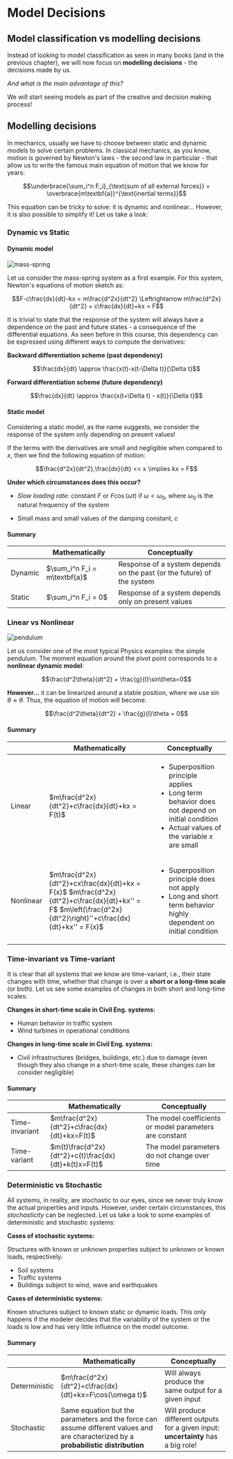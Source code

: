 # Model Decisions

## Model classification vs modelling decisions

Instead of looking to model classification as seen in many books (and in the previous chapter), we will now focus on **modelling decisions** - the decisions made by us.

*And what is the main advantage of this?*

We will start seeing models as part of the creative and decision making process!

## Modelling decisions

In mechanics, usually we have to choose between static and dynamic models to solve certain problems. In classical mechanics, as you know, motion is governed by Newton's laws - the second law in particular - that allow us to write the famous main equation of motion that we know for years:

$$\underbrace{\sum_i^n F_i}_{\text{sum of all external forces}} = \overbrace{m\textbf{a}}^{\text{inertial terms}}$$

This equation can be tricky to solve: it is dynamic and nonlinear... However, it is also possible to simplify it! Let us take a look:

### Dynamic vs Static

#### Dynamic model

![mass-spring](figs/modelling/mass-spring-system.png "mass-spring")

Let us consider the mass-spring system as a first example. For this system, Newton's equations of motion sketch as:

$$F-c\frac{dx}{dt}-kx = m\frac{d^2x}{dt^2} \Leftrightarrow m\frac{d^2x}{dt^2} + c\frac{dx}{dt}+kx = F$$

It is trivial to state that the response of the system will always have a dependence on the past and future states - a consequence of the differential equations. As seen before in this course, this dependency can be expressed using different ways to compute the derivatives:

**Backward differentiation scheme (past dependency)**

$$\frac{dx}{dt} \approx \frac{x(t)-x(t-\Delta t)}{\Delta t}$$

**Forward differentiation scheme (future dependency)**

$$\frac{dx}{dt} \approx \frac{x(t+\Delta t) - x(t)}{\Delta t}$$

#### Static model

Considering a static model, as the name suggests, we consider the response of the system only depending on present values!

If the terms with the derivatives are small and negligible when compared to $x$, then we find the following equation of motion:

$$\frac{d^2x}{dt^2},\frac{dx}{dt} << x \implies kx = F$$

**Under which circumstances does this occur?**

* *Slow loading rate:* constant $F$ or $F\cos(\omega t)$ if $\omega<\omega_0$, where $\omega_0$ is the natural frequency of the system

* Small mass and small values of the damping constant, $c$

#### Summary

|   | Mathematically | Conceptually |
|---|---|---|
| Dynamic | $\sum_i^n F_i = m\textbf{a}$  | Response of a system depends on the past (or the future) of the system |
| Static  | $\sum_i^n F_i = 0$  | Response of a system depends only on present values  |

### Linear vs Nonlinear

![pendulum](figs/modelling/pendulum.png "pendulum")

Let us consider one of the most typical Physics examples: the simple pendulum. The moment equation around the pivot point corresponds to a **nonlinear dynamic model**:

$$\frac{d^2\theta}{dt^2} + \frac{g}{l}\sin\theta=0$$

**However...** it can be linearized around a stable position, where we use $\sin\theta \approx \theta$. Thus, the equation of motion will become:

$$\frac{d^2\theta}{dt^2} + \frac{g}{l}\theta = 0$$

#### Summary

|   | Mathematically | Conceptually |
|---|---|---|
| Linear | $m\frac{d^2x}{dt^2}+c\frac{dx}{dt}+kx = F(t)$  |<ul><li>Superposition principle applies</li><li>Long term behavior does not depend on initial condition</li><li>Actual values of the variable $x$ are small</li></ul>|
| Nonlinear  | $m\frac{d^2x}{dt^2}+cx\frac{dx}{dt}+kx = F(x)$ $m\frac{d^2x}{dt^2}+c\frac{dx}{dt}+kx'' = F$ $m\left(\frac{d^2x}{dt^2}\right)''+c\frac{dx}{dt}+kx'' = F(x)$  |<ul><li>Superposition principle does not apply</li><li>Long and short term behavior highly dependent on initial condition</li></ul>|

### Time-invariant vs Time-variant

It is clear that all systems that we know are time-variant, i.e., their state changes with time, whether that change is over a **short or a long-time scale** (or both). Let us see some examples of changes in both short and long-time scales:

**Changes in short-time scale in Civil Eng. systems:**

* Human behavior in traffic system
* Wind turbines in operational conditions

**Changes in long-time scale in Civil Eng. systems:**

* Civil infrastructures (bridges, buildings, etc.) due to damage (even though they also change in a short-time scale, these changes can be consider negligible)

#### Summary

|   | Mathematically | Conceptually |
|---|---|---|
| Time-invariant | $m\frac{d^2x}{dt^2}+c\frac{dx}{dt}+kx=F(t)$ | The model coefficients or model parameters are constant |
| Time-variant | $m(t)\frac{d^2x}{dt^2}+c(t)\frac{dx}{dt}+k(t)x=F(t)$ | The model parameters do not change over time |

### Deterministic vs Stochastic

All systems, in reality, are stochastic to our eyes, since we never truly know the actual properties and inputs. However, under certain circumstances, this *stochasticity* can be neglected. Let us take a look to some examples of deterministic and stochastic systems:

**Cases of stochastic systems:**

Structures with known or unknown properties subject to unknown or known loads, respectively:

* Soil systems
* Traffic systems
* Buildings subject to wind, wave and earthquakes

**Cases of deterministic systems:**

Known structures subject to known static or dynamic loads. This only happens if the modeler decides that the variability of the system or the loads is low and has very little influence on the model outcome.

#### Summary

|   | Mathematically | Conceptually |
|---|---|---|
| Deterministic | $m\frac{d^2x}{dt^2}+c\frac{dx}{dt}+kx=F\cos(\omega t)$ | Will always produce the same output for a given input |
| Stochastic | Same equation but the parameters and the force can assume different values and are characterized by a **probabilistic distribution** | Will produce different outputs for a given input: **uncertainty** has a big role! |